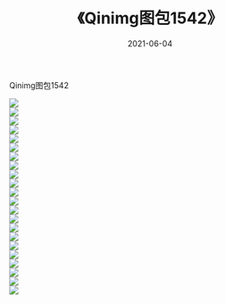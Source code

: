 ﻿---
layout: post
title:  《Qinimg图包1542》
date:   2021-06-04
img: http://imgx.orgx.ga/Qinimg图包/Qinimg图包1542/000.jpg
categories: [美女, 清纯, 唯美]
---

Qinimg图包1542

 ![](http://imgx.orgx.ga/Qinimg图包/Qinimg图包1542/001.jpg) <br>![](http://imgx.orgx.ga/Qinimg图包/Qinimg图包1542/002.jpg) <br>![](http://imgx.orgx.ga/Qinimg图包/Qinimg图包1542/003.jpg) <br>![](http://imgx.orgx.ga/Qinimg图包/Qinimg图包1542/004.jpg) <br>![](http://imgx.orgx.ga/Qinimg图包/Qinimg图包1542/005.jpg) <br>![](http://imgx.orgx.ga/Qinimg图包/Qinimg图包1542/006.jpg) <br>![](http://imgx.orgx.ga/Qinimg图包/Qinimg图包1542/007.jpg) <br>![](http://imgx.orgx.ga/Qinimg图包/Qinimg图包1542/008.jpg) <br>![](http://imgx.orgx.ga/Qinimg图包/Qinimg图包1542/009.jpg) <br>![](http://imgx.orgx.ga/Qinimg图包/Qinimg图包1542/010.jpg) <br>![](http://imgx.orgx.ga/Qinimg图包/Qinimg图包1542/011.jpg) <br>![](http://imgx.orgx.ga/Qinimg图包/Qinimg图包1542/012.jpg) <br>![](http://imgx.orgx.ga/Qinimg图包/Qinimg图包1542/013.jpg) <br>![](http://imgx.orgx.ga/Qinimg图包/Qinimg图包1542/014.jpg) <br>![](http://imgx.orgx.ga/Qinimg图包/Qinimg图包1542/015.jpg) <br>![](http://imgx.orgx.ga/Qinimg图包/Qinimg图包1542/016.jpg) <br>![](http://imgx.orgx.ga/Qinimg图包/Qinimg图包1542/017.jpg) <br>![](http://imgx.orgx.ga/Qinimg图包/Qinimg图包1542/018.jpg) <br>![](http://imgx.orgx.ga/Qinimg图包/Qinimg图包1542/019.jpg) <br>![](http://imgx.orgx.ga/Qinimg图包/Qinimg图包1542/020.jpg) <br>![](http://imgx.orgx.ga/Qinimg图包/Qinimg图包1542/021.jpg) <br>![](http://imgx.orgx.ga/Qinimg图包/Qinimg图包1542/022.jpg) <br>